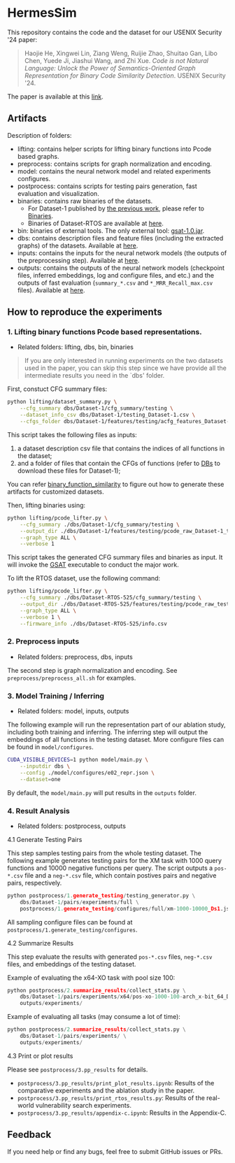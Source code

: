 # HermesSim

This repository contains the code and the dataset for our USENIX Security '24 paper:

> Haojie He, Xingwei Lin, Ziang Weng,
Ruijie Zhao, Shuitao Gan, Libo Chen, Yuede Ji, Jiashui Wang, and Zhi Xue. *Code is not Natural Language: Unlock the Power of Semantics-Oriented Graph Representation for Binary Code Similarity Detection*. USENIX Security '24.

The paper is available at this [link](https://www.usenix.org/conference/usenixsecurity24/presentation/he).

## Artifacts

Description of folders: 

- lifting: contains helper scripts for lifting binary functions into Pcode based graphs. 
- preprocess: contains scripts for graph normalization and encoding. 
- model: contains the neural network model and related experiments configures. 
- postprocess: contains scripts for testing pairs generation, fast evaluation and visualization. 
- binaries: contains raw binaries of the datasets. 
    - For Dataset-1 published by [the previous work](https://www.usenix.org/system/files/sec22-marcelli.pdf), please refer to [Binaries](https://github.com/Cisco-Talos/binary_function_similarity/tree/main/Binaries). 
    - Binaries of Dataset-RTOS are available at [here](https://zenodo.org/records/10369788/files/Dataset-RTOS-525.tar.xz?download=1). 
- bin: binaries of external tools. The only external tool: [gsat-1.0.jar](https://github.com/sgfvamll/gsat/releases/tag/v1.0.0). 
- dbs: contains description files and feature files (including the extracted graphs) of the datasets. Available at [here](https://zenodo.org/records/10369788/files/dbs.tar.xz?download=1). 
- inputs: contains the inputs for the neural network models (the outputs of the preprocessing step). Available at [here](https://zenodo.org/records/10369788/files/inputs.tar.xz?download=1). 
- outputs: contains the outputs of the neural network models (checkpoint files, inferred embeddings, log and configure files, and etc.) and the outputs of fast evaluation (`summary_*.csv` and `*_MRR_Recall_max.csv` files). Available at [here](https://zenodo.org/records/10369788/files/outputs.tar.xz?download=1). 


## How to reproduce the experiments

### 1. Lifting binary functions Pcode based representations. 

- Related folders: lifting, dbs, bin, binaries

> If you are only interested in running experiments on the two datasets used in the paper, you can skip this step since we have provide all the intermediate results you need in the `dbs' folder.

First, constuct CFG summary files:
```sh
python lifting/dataset_summary.py \
    --cfg_summary dbs/Dataset-1/cfg_summary/testing \
    --dataset_info_csv dbs/Dataset-1/testing_Dataset-1.csv \
    --cfgs_folder dbs/Dataset-1/features/testing/acfg_features_Dataset-1_testing
```

This script takes the following files as inputs: 
1. a dataset description csv file that contains the indices of all functions in the dataset; 
2. and a folder of files that contain the CFGs of functions (refer to [DBs](https://github.com/Cisco-Talos/binary_function_similarity/tree/main/DBs) to download these files for Dataset-1);

You can refer [binary_function_similarity](https://github.com/Cisco-Talos/binary_function_similarity) to figure out how to generate these artifacts for customized datasets. 

Then, lifting binaries using:
```sh
python lifting/pcode_lifter.py \
    --cfg_summary ./dbs/Dataset-1/cfg_summary/testing \
    --output_dir ./dbs/Dataset-1/features/testing/pcode_raw_Dataset-1_testing \
    --graph_type ALL \
    --verbose 1
```

This script takes the generated CFG summary files and binaries as input. It will invoke the [GSAT](https://github.com/sgfvamll/gsat) executable to conduct the major work. 

To lift the RTOS dataset, use the following command:
```sh
python lifting/pcode_lifter.py \
    --cfg_summary ./dbs/Dataset-RTOS-525/cfg_summary/testing \
    --output_dir ./dbs/Dataset-RTOS-525/features/testing/pcode_raw_testing \
    --graph_type ALL \
    --verbose 1 \
    --firmware_info ./dbs/Dataset-RTOS-525/info.csv
```

### 2. Preprocess inputs

- Related folders: preprocess, dbs, inputs

The second step is graph normalization and encoding. 
See `preprocess/preprocess_all.sh` for examples. 


### 3. Model Training / Inferring

- Related folders: model, inputs, outputs

The following example will run the representation part of our ablation study, including both training and inferring. The inferring step will output the embeddings of all functions in the testing dataset. More configure files can be found in `model/configures`. 

```sh
CUDA_VISIBLE_DEVICES=1 python model/main.py \
    --inputdir dbs \
    --config ./model/configures/e02_repr.json \
    --dataset=one
```

By default, the `model/main.py` will put results in the `outputs` folder. 


### 4. Result Analysis

- Related folders: postprocess, outputs

4.1 Generate Testing Pairs

This step samples testing pairs from the whole testing dataset. The following example generates testing pairs for the XM task with 1000 query functions and 10000 negative functions per query. The script outputs a `pos-*.csv` file and a `neg-*.csv` file, which contain postives pairs and negative pairs, respectively. 

``` python
python postprocess/1.generate_testing/testing_generator.py \
    dbs/Dataset-1/pairs/experiments/full \
    postprocess/1.generate_testing/configures/full/xm-1000-10000_Ds1.json
```

All sampling configure files can be found at `postprocess/1.generate_testing/configures`. 


4.2 Summarize Results

This step evaluate the results with generated `pos-*.csv` files, `neg-*.csv` files, and embeddings of the testing dataset.  

Example of evaluating the x64-XO task with pool size 100: 
```python
python postprocess/2.summarize_results/collect_stats.py \
    dbs/Dataset-1/pairs/experiments/x64/pos-xo-1000-100-arch_x-bit_64_Ds1.csv \
    outputs/experiments/
```

Example of evaluating all tasks (may consume a lot of time): 
```python
python postprocess/2.summarize_results/collect_stats.py \
    dbs/Dataset-1/pairs/experiments/ \
    outputs/experiments/
```

4.3 Print or plot results

Please see `postprocess/3.pp_results` for details. 

- `postprocess/3.pp_results/print_plot_results.ipynb`: Results of the comparative experiments and the ablation study in the paper. 
- `postprocess/3.pp_results/print_rtos_results.py`: Results of the real-world vulnerability search experiments. 
- `postprocess/3.pp_results/appendix-c.ipynb`: Results in the Appendix-C. 


## Feedback

If you need help or find any bugs, feel free to submit GitHub issues or PRs. 

